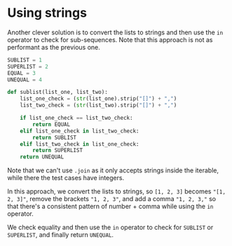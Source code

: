 # Using strings

Another clever solution is to convert the lists to strings and then use the `in` operator to check for sub-sequences.
Note that this approach is not as performant as the previous one.
```python
SUBLIST = 1
SUPERLIST = 2
EQUAL = 3
UNEQUAL = 4

def sublist(list_one, list_two):
    list_one_check = (str(list_one).strip("[]") + ",")
    list_two_check = (str(list_two).strip("[]") + ",")

    if list_one_check == list_two_check:
        return EQUAL
    elif list_one_check in list_two_check:
        return SUBLIST
    elif list_two_check in list_one_check:
        return SUPERLIST
    return UNEQUAL
```
Note that we can't use `.join` as it only accepts strings inside the iterable, while there the test cases have integers.

In this approach, we convert the lists to strings, so `[1, 2, 3]` becomes `"[1, 2, 3]"`, remove the brackets `"1, 2, 3"`, and add a comma `"1, 2, 3,"` so that there's a consistent pattern of number + comma while using the `in` operator.

We check equality and then use the `in` operator to check for `SUBLIST` or `SUPERLIST`, and finally return `UNEQUAL`.